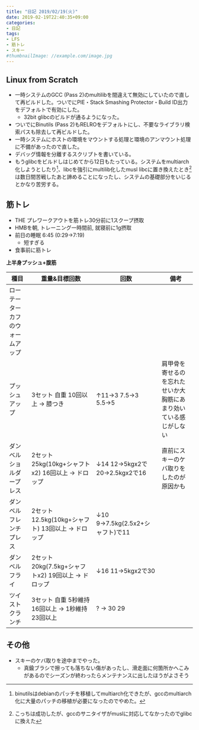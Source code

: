 ```yaml
---
title: "日記 2019/02/19(火)"
date: 2019-02-19T22:40:35+09:00
categories:
- 日記
tags:
- LFS
- 筋トレ
- スキー
#thumbnailImage: //example.com/image.jpg
---
```


## Linux from Scratch
- 一時システムのGCC (Pass 2)のmultilibを間違えて無効にしていたので直して再ビルドした。ついでにPIE・Stack Smashing Protector・Build ID出力をデフォルトで有効にした。
  - 32bit glibcのビルドが通るようになった。
- ついでにBinutils (Pass 2)もRELROをデフォルトにし、不要なライブラリ検索パスも除去して再ビルドした。
- 一時システムにホストの環境をマウントする処理と環境のアンマウント処理に不備があったので直した。
- デバッグ情報を分離するスクリプトを書いている。
- もうglibcをビルドしはじめてから12日もたっている。システムをmultiarch化しようとしたり[^1]、libcを強引にmultilib化したmusl libcに置き換えたとき[^2]は数日間苦戦したあと諦めることになったし、システムの基礎部分をいじるとかなり苦労する。

[^1]: binutilsはdebianのパッチを移植してmultiarch化できたが、gccのmultiarch化に大量のパッチの移植が必要になったのでやめた。
[^2]: こっちは成功したが、gccのサニタイザがmuslに対応してなかったのでglibcに換えた

## 筋トレ
- THE プレワークアウトを筋トレ30分前に1スクープ摂取
- HMBを朝, トレーニング一時間前, 就寝前に1g摂取
- 前日の睡眠 6:45 (0:29→7:19)
  - 短すぎる
- 食事前に筋トレ

**上半身プッシュ+腹筋**

| 種目                             | 重量&目標回数                                       | 回数                              | 備考                                                               |
|----------------------------------|-----------------------------------------------------|-----------------------------------|--------------------------------------------------------------------|
| ローテーターカフのウォームアップ |                                                     |                                   |                                                                    |
| プッシュアップ                   | 3セット 自重 10回以上 → 膝つき                     | ↑11→3 7.5→3 5.5→5             | 肩甲骨を寄せるのを忘れたせいか大胸筋にあまり効いている感じがしない |
| ダンベルショルダープレス         | 2セット 25kg(10kg+シャフトx2) 16回以上 → ドロップ  | ↓14 12→5kgx2で20→2.5kgx2で16   | 直前にスキーのケバ取りをしたのが原因かも                           |
| ダンベルフレンチプレス           | 2セット 12.5kg(10kg+シャフト) 13回以上 → ドロップ  | ↓10 9→7.5kg(2.5x2+シャフト)で11 |                                                                    |
| ダンベルフライ                   | 2セット 20kg(7.5kg+シャフトx2) 19回以上 → ドロップ | ↓16 11→5kgx2で30                |                                                                    |
| ツイストクランチ                 | 3セット 自重 5秒維持 16回以上 → 1秒維持 23回以上   | ? → 30 29                        |                                                                    |

## その他
- スキーのケバ取りを途中までやった。
  - 真鍮ブラシで擦っても落ちない傷があったし、滑走面に何箇所かへこみがあるのでシーズンが終わったらメンテナンスに出したほうがよさそう

<!--more-->
